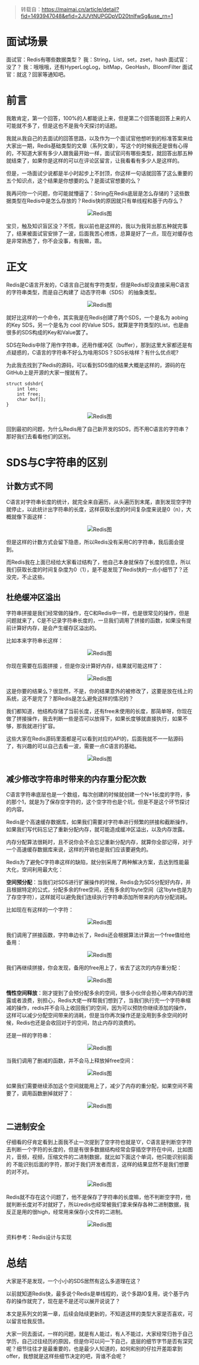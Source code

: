 > 转载自：https://maimai.cn/article/detail?fid=1493947048&efid=2JUVtNUPGDpVD20tnIfwSg&use_rn=1

# 面试场景
面试官：Redis有哪些数据类型？
我：String，List，set，zset，hash
面试官：没了？
我：哦哦哦，还有HyperLogLog，bitMap，GeoHash，BloomFilter
面试官：就这？回家等通知吧。

# 前言
我敢肯定，第一个回答，100%的人都能说上来，但是第二个回答能回答上来的人可能就不多了，但是这也不是我今天探讨的话题。

我就从我自己的去面试的回答思路，以及作为一个面试官他想听到的标准答案来给大家出一期，Redis基础类型的文章（系列文章），写这个的时候我还是很有心得的，不知道大家有多少人跟我最开始一样，面试官问有哪些类型，就回答出那五种就结束了，如果你是这样的可以在评论区留言，让我看看有多少人是这样的。

但是，一场面试少说都是半小时起步上不封顶，你这样一句话就回答了这么重要的五个知识点，这个结果是你想要的么？是面试官想要的么？

我再问你一个问题，你可能就懵逼了：String在Redis底层是怎么存储的？这些数据类型在Redis中是怎么存放的？Redis快的原因就只有单线程和基于内存么？

<div align=center>

![Redis图](./imgs/01.jpg "Redis示意图")
<div align=left>

宝贝，触及知识盲区没？不慌，我以前也是这样的，我以为我背出那五种就完事了，结果被面试官安排了一波，后面我苦心修炼，总算是好了一点，现在对缓存也是非常熟悉了，你不会没事，有我嘛，乖。

# 正文
Redis是C语言开发的，C语言自己就有字符类型，但是Redis却没直接采用C语言的字符串类型，而是自己构建了 动态字符串（SDS） 的抽象类型。

<div align=center>

![Redis图](./imgs/02.jpg "Redis示意图")
<div align=left>

就好比这样的一个命令，其实我是在Redis创建了两个SDS，一个是名为 aobing 的Key SDS，另一个是名为 cool 的Value SDS，就算是字符类型的List，也是由很多的SDS构成的Key和Value罢了。

SDS在Redis中除了用作字符串，还用作缓冲区（buffer），那到这里大家都还是有点疑惑的，C语言的字符串不好么为啥用SDS？SDS长啥样？有什么优点呢?

为此我去找到了Redis的源码，可以看到SDS值的结果大概是这样的，源码的在GitHub上是开源的大家一搜就有了。

	struct sdshdr{
	    int len;
	    int free;
	    char buf[];
	}

<div align=center>

![Redis图](./imgs/03.jpg "Redis示意图")
<div align=left>

回到最初的问题，为什么Redis用了自己新开发的SDS，而不用C语言的字符串？那好我们去看看他们的区别。

# SDS与C字符串的区别
## 计数方式不同
C语言对字符串长度的统计，就完全来自遍历，从头遍历到末尾，直到发现空字符就停止，以此统计出字符串的长度，这样获取长度的时间复杂度来说是0（n），大概就像下面这样：

<div align=center>

![Redis图](./imgs/04.jpg "Redis示意图")
<div align=left>

但是这样的计数方式会留下隐患，所以Redis没有采用C的字符串，我后面会提到。

而Redis我在上面已经给大家看过结构了，他自己本身就保存了长度的信息，所以我们获取长度的时间复杂度为0（1），是不是发现了Redis快的一点小细节了？还没完，不止这些。

## 杜绝缓冲区溢出
字符串拼接是我们经常做的操作，在C和Redis中一样，也是很常见的操作，但是问题就来了，C是不记录字符串长度的，一旦我们调用了拼接的函数，如果没有提前计算好内存，是会产生缓存区溢出的。

比如本来字符串长这样：

<div align=center>

![Redis图](./imgs/05.jpg "Redis示意图")
<div align=left>

你现在需要在后面拼接 ，但是你没计算好内存，结果就可能这样了：

<div align=center>

![Redis图](./imgs/06.jpg "Redis示意图")
<div align=left>

这是你要的结果么？很显然，不是，你的结果意外的被修改了，这要是放在线上的系统，这不是完了？那Redis是怎么避免这样的情况的？

我们都知道，他结构存储了当前长度，还有free未使用的长度，那简单呀，你现在做了拼接操作，我去判断一些是否可以放得下，如果长度够就直接执行，如果不够，那我就进行扩容。

这些大家在Redis源码里面都是可以看到对应的API的，后面我就不一一贴源码了，有兴趣的可以自己去看一波，需要一点C语言的基础。

<div align=center>

![Redis图](./imgs/07.jpg "Redis示意图")
<div align=left>

## 减少修改字符串时带来的内存重分配次数
C语言字符串底层也是一个数组，每次创建的时候就创建一个N+1长度的字符，多的那个1，就是为了保存空字符的，这个空字符也是个坑，但是不是这个环节探讨的内容。

Redis是个高速缓存数据库，如果我们需要对字符串进行频繁的拼接和截断操作，如果我们写代码忘记了重新分配内存，就可能造成缓冲区溢出，以及内存泄露。

内存分配算法很耗时，且不说你会不会忘记重新分配内存，就算你全部记得，对于一个高速缓存数据库来说，这样的开销也是我们应该要避免的。

Redis为了避免C字符串这样的缺陷，就分别采用了两种解决方案，去达到性能最大化，空间利用最大化：

**空间预分配**：当我们对SDS进行扩展操作的时候，Redis会为SDS分配好内存，并且根据特定的公式，分配多余的free空间，还有多余的1byte空间（这1byte也是为了存空字符），这样就可以避免我们连续执行字符串添加所带来的内存分配消耗。

比如现在有这样的一个字符：

<div align=center>

![Redis图](./imgs/08.jpg "Redis示意图")
<div align=left>

我们调用了拼接函数，字符串边长了，Redis还会根据算法计算出一个free值给他备用：

<div align=center>

![Redis图](./imgs/09.jpg "Redis示意图")
<div align=left>

我们再继续拼接，你会发现，备用的free用上了，省去了这次的内存重分配：

<div align=center>

![Redis图](./imgs/10.jpg "Redis示意图")
<div align=left>

**惰性空间释放**：刚才提到了会预分配多余的空间，很多小伙伴会担心带来内存的泄露或者浪费，别担心，Redis大佬一样帮我们想到了，当我们执行完一个字符串缩减的操作，redis并不会马上收回我们的空间，因为可以预防你继续添加的操作，这样可以减少分配空间带来的消耗，但是当你再次操作还是没用到多余空间的时候，Redis也还是会收回对于的空间，防止内存的浪费的。

还是一样的字符串：

<div align=center>

![Redis图](./imgs/11.jpg "Redis示意图")
<div align=left>

当我们调用了删减的函数，并不会马上释放掉free空间：

<div align=center>

![Redis图](./imgs/12.jpg "Redis示意图")
<div align=left>

如果我们需要继续添加这个空间就能用上了，减少了内存的重分配，如果空间不需要了，调用函数删掉就好了：

<div align=center>

![Redis图](./imgs/13.jpg "Redis示意图")
<div align=left>

## 二进制安全
仔细看的仔肯定看到上面我不止一次提到了空字符也就是’0‘，C语言是判断空字符去判断一个字符的长度的，但是有很多数据结构经常会穿插空字符在中间，比如图片，音频，视频，压缩文件的二进制数据，就比如下面这个单词，他只能识别前面的 不能识别后面的字符，那对于我们开发者而言，这样的结果显然不是我们想要的对不对。

<div align=center>

![Redis图](./imgs/14.jpg "Redis示意图")
<div align=left>

Redis就不存在这个问题了，他不是保存了字符串的长度嘛，他不判断空字符，他就判断长度对不对就好了，所以redis也经常被我们拿来保存各种二进制数据，我反正是用的很high，经常用来保存小文件的二进制。

<div align=center>

![Redis图](./imgs/15.jpg "Redis示意图")
<div align=left>

资料参考：Redis设计与实现

# 总结
大家是不是发现，一个小小的SDS居然有这么多道理在这？

以前就知道Redis快，最多说个Redis是单线程的，说个多路IO复用，说个基于内存的操作就完了，现在是不是还可以展开说说了？

本文是系列文的第一章，后续会陆续更新的，不知道这样的类型大家是否喜欢，可以留言给我反馈。

大家一同去面试，一样的问题，就是有人能过，有人不能过，大家经常归咎于自己学历，自己过往经历的原因，但是你可以问一下自己，底层的细节字节是否有深究呢？细节往往才是最重要的，也是最少人知道的，如何和别的仔拉开差距拿到offer，我想就是这样些细节决定的吧，背谁不会呢？